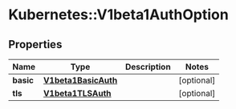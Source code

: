 # Kubernetes::V1beta1AuthOption

## Properties
Name | Type | Description | Notes
------------ | ------------- | ------------- | -------------
**basic** | [**V1beta1BasicAuth**](V1beta1BasicAuth.md) |  | [optional] 
**tls** | [**V1beta1TLSAuth**](V1beta1TLSAuth.md) |  | [optional] 


